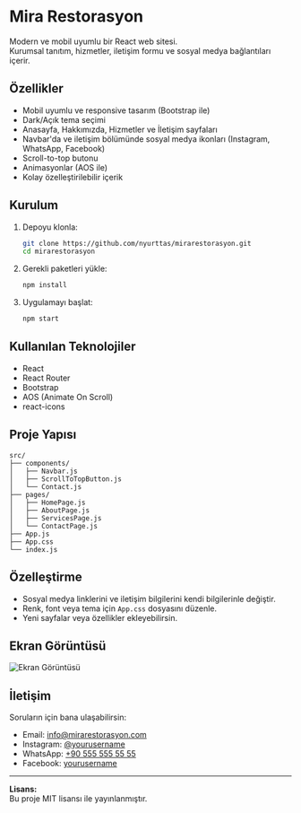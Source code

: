 # Mira Restorasyon

Modern ve mobil uyumlu bir React web sitesi.  
Kurumsal tanıtım, hizmetler, iletişim formu ve sosyal medya bağlantıları içerir.

## Özellikler

- Mobil uyumlu ve responsive tasarım (Bootstrap ile)
- Dark/Açık tema seçimi
- Anasayfa, Hakkımızda, Hizmetler ve İletişim sayfaları
- Navbar'da ve iletişim bölümünde sosyal medya ikonları (Instagram, WhatsApp, Facebook)
- Scroll-to-top butonu
- Animasyonlar (AOS ile)
- Kolay özelleştirilebilir içerik

## Kurulum

1. Depoyu klonla:
    ```bash
    git clone https://github.com/nyurttas/mirarestorasyon.git
    cd mirarestorasyon
    ```

2. Gerekli paketleri yükle:
    ```bash
    npm install
    ```

3. Uygulamayı başlat:
    ```bash
    npm start
    ```

## Kullanılan Teknolojiler

- React
- React Router
- Bootstrap
- AOS (Animate On Scroll)
- react-icons

## Proje Yapısı

```
src/
├── components/
│   ├── Navbar.js
│   ├── ScrollToTopButton.js
│   └── Contact.js
├── pages/
│   ├── HomePage.js
│   ├── AboutPage.js
│   ├── ServicesPage.js
│   └── ContactPage.js
├── App.js
├── App.css
└── index.js
```

## Özelleştirme

- Sosyal medya linklerini ve iletişim bilgilerini kendi bilgilerinle değiştir.
- Renk, font veya tema için `App.css` dosyasını düzenle.
- Yeni sayfalar veya özellikler ekleyebilirsin.

## Ekran Görüntüsü

![Ekran Görüntüsü](screenshot.png)
<!-- Proje ana dizinine ekran görüntüsü ekleyip dosya adını buraya yazabilirsin. -->

## İletişim

Soruların için bana ulaşabilirsin:

- Email: info@mirarestorasyon.com
- Instagram: [@yourusername](https://instagram.com/yourusername)
- WhatsApp: [+90 555 555 55 55](https://wa.me/905555555555)
- Facebook: [yourusername](https://facebook.com/yourusername)

---

**Lisans:**  
Bu proje MIT lisansı ile yayınlanmıştır.
